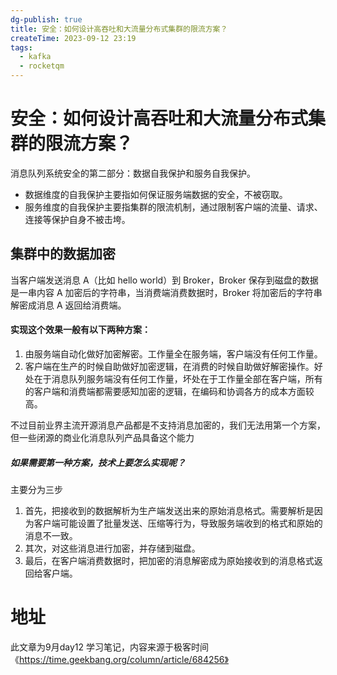 ```yaml
---
dg-publish: true
title: 安全：如何设计高吞吐和大流量分布式集群的限流方案？
createTime: 2023-09-12 23:19
tags:
  - kafka
  - rocketqm
---
```

# 安全：如何设计高吞吐和大流量分布式集群的限流方案？
消息队列系统安全的第二部分：数据自我保护和服务自我保护。

- 数据维度的自我保护主要指如何保证服务端数据的安全，不被窃取。
- 服务维度的自我保护主要指集群的限流机制，通过限制客户端的流量、请求、连接等保护自身不被击垮。

## 集群中的数据加密

当客户端发送消息 A（比如 hello world）到 Broker，Broker 保存到磁盘的数据是一串内容 A 加密后的字符串，当消费端消费数据时，Broker 将加密后的字符串解密成消息 A 返回给消费端。

#### 实现这个效果一般有以下两种方案：

1. 由服务端自动化做好加密解密。工作量全在服务端，客户端没有任何工作量。
2. 客户端在生产的时候自助做好加密逻辑，在消费的时候自助做好解密操作。好处在于消息队列服务端没有任何工作量，坏处在于工作量全部在客户端，所有的客户端和消费端都需要感知加密的逻辑，在编码和协调各方的成本方面较高。

不过目前业界主流开源消息产品都是不支持消息加密的，我们无法用第一个方案，但一些闭源的商业化消息队列产品具备这个能力

##### 如果需要第一种方案，技术上要怎么实现呢？

主要分为三步

1. 首先，把接收到的数据解析为生产端发送出来的原始消息格式。需要解析是因为客户端可能设置了批量发送、压缩等行为，导致服务端收到的格式和原始的消息不一致。
2. 其次，对这些消息进行加密，并存储到磁盘。
3. 最后，在客户端消费数据时，把加密的消息解密成为原始接收到的消息格式返回给客户端。



# 地址

此文章为9月day12 学习笔记，内容来源于极客时间《https://time.geekbang.org/column/article/684256》